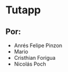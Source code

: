 # Tutapp
## Por:
<ul>
    <li>Anrés Felipe Pinzon </li>
    <li>Mario</li>
    <li>Cristhian Forigua</li>
    <li>Nicolás Poch</li>
</ul>